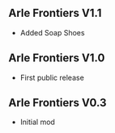 ## Arle Frontiers V1.1
- Added Soap Shoes

## Arle Frontiers V1.0
- First public release

## Arle Frontiers V0.3
- Initial mod
